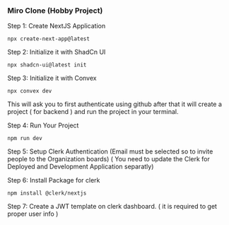 ### Miro Clone (Hobby Project)

Step 1: Create NextJS Application

```npm
npx create-next-app@latest
```

Step 2: Initialize it with ShadCn UI

```npm
npx shadcn-ui@latest init
```

Step 3: Initialize it with Convex

```npm
npx convex dev
```

This will ask you to first authenticate using github after that it will create a project ( for backend ) and run the project in your terminal.

Step 4: Run Your Project

```npm
npm run dev
```

Step 5: Setup Clerk Authentication (Email must be selected so to invite people to the Organization boards)
( You need to update the Clerk for Deployed and Development Application separatly)

Step 6: Install Package for clerk

```npm
npm install @clerk/nextjs
```

Step 7: Create a JWT template on clerk dashboard.
( it is required to get proper user info )
